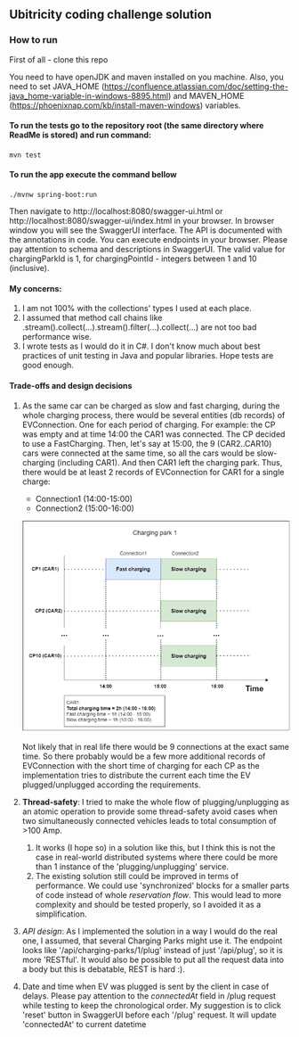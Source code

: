 ## Ubitricity coding challenge solution

### How to run

First of all - clone this repo

You need to have openJDK and maven installed on you machine. Also, you need to set JAVA_HOME (https://confluence.atlassian.com/doc/setting-the-java_home-variable-in-windows-8895.html) 
and MAVEN_HOME (https://phoenixnap.com/kb/install-maven-windows) variables.

#### To run the tests go to the repository root (the same directory where ReadMe is stored) and run command:

```shell
mvn test
```

#### To run the app execute the command bellow

```shell
./mvnw spring-boot:run
```
Then navigate to http://localhost:8080/swagger-ui.html or http://localhost:8080/swagger-ui/index.html in your browser.
In browser window you will see the SwaggerUI interface. The API is documented with the annotations in code.
You can execute endpoints in your browser. Please pay attention to schema and descriptions in SwaggerUI. The valid value for chargingParkId is 1, for chargingPointId - integers between 1 and 10 (inclusive).



#### My concerns:

1. I am not 100% with the collections' types I used at each place.
2. I assumed that method call chains like 
   .stream().collect(...).stream().filter(...).collect(...) are not too bad performance wise.
3. I wrote tests as I would do it in C#. I don't know much about best practices of unit testing in Java and popular libraries. Hope tests are good enough.

#### Trade-offs and design decisions

1. As the same car can be charged as slow and fast charging, during the whole charging process, there would be several entities (db records) of EVConnection. One for each period of charging.
   For example: the CP was empty and at time 14:00 the CAR1 was connected. The CP decided to use a FastCharging.
   Then, let's say at 15:00, the 9 (CAR2..CAR10) cars were connected at the same time, so all the cars would be slow-charging (including CAR1).
   And then CAR1 left the charging park.
   Thus, there would be at least 2 records of EVConnection for CAR1 for a single charge:
   * Connection1 (14:00-15:00)
   * Connection2 (15:00-16:00)

    ![](chargingPark.png)
   
    Not likely that in real life there would be 9 connections at the exact same time.
    So there probably would be a few more additional records of EVConnection with the short time of charging for each CP as the implementation tries to distribute the current each time the EV plugged/unplugged according the requirements.
  

2. **Thread-safety**: I tried to make the whole flow of plugging/unplugging as an atomic operation to provide some thread-safety avoid cases when two simultaneously connected vehicles leads to total consumption of >100 Amp. 
   1. It works (I hope so) in a solution like this, but I think this is not the case in real-world distributed systems where there could be more than 1 instance of the 'plugging/unplugging' service.
   2. The existing solution still could be improved in terms of performance. We could use 'synchronized' blocks for a smaller parts of code instead of whole *reservation flow*. This would lead to more complexity and should be tested properly, so I avoided it as a simplification.
3. *API design*: As I implemented the solution in a way I would do the real one, I assumed, that several Charging Parks might use it.
The endpoint looks like '/api/charging-parks/1/plug' instead of just '/api/plug', so it is more 'RESTful'.
It would also be possible to put all the request data into a body but this is debatable, REST is hard :).
4. Date and time when EV was plugged is sent by the client in case of delays. Please pay attention to the _connectedAt_ field in /plug request while testing to keep the chronological order.
   My suggestion is to click 'reset' button in SwaggerUI before each '/plug' request. It will update 'connectedAt' to current datetime

